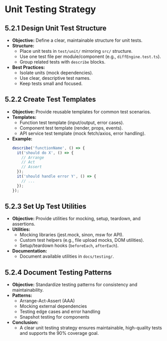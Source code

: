 # Unit Testing Strategy

## 5.2.1 Design Unit Test Structure
- **Objective:** Define a clear, maintainable structure for unit tests.
- **Structure:**
  - Place unit tests in `test/unit/` mirroring `src/` structure.
  - Use one test file per module/component (e.g., `diffEngine.test.ts`).
  - Group related tests with `describe` blocks.
- **Best Practices:**
  - Isolate units (mock dependencies).
  - Use clear, descriptive test names.
  - Keep tests small and focused.

## 5.2.2 Create Test Templates
- **Objective:** Provide reusable templates for common test scenarios.
- **Templates:**
  - Function test template (input/output, error cases).
  - Component test template (render, props, events).
  - API service test template (mock fetch/axios, error handling).
- **Example:**
  ```typescript
  describe('functionName', () => {
    it('should do X', () => {
      // Arrange
      // Act
      // Assert
    });
    it('should handle error Y', () => {
      // ...
    });
  });
  ```

## 5.2.3 Set Up Test Utilities
- **Objective:** Provide utilities for mocking, setup, teardown, and assertions.
- **Utilities:**
  - Mocking libraries (jest.mock, sinon, msw for API).
  - Custom test helpers (e.g., file upload mocks, DOM utilities).
  - Setup/teardown hooks (`beforeEach`, `afterEach`).
- **Documentation:**
  - Document available utilities in `docs/testing/`.

## 5.2.4 Document Testing Patterns
- **Objective:** Standardize testing patterns for consistency and maintainability.
- **Patterns:**
  - Arrange-Act-Assert (AAA)
  - Mocking external dependencies
  - Testing edge cases and error handling
  - Snapshot testing for components
- **Conclusion:**
  - A clear unit testing strategy ensures maintainable, high-quality tests and supports the 90% coverage goal. 
